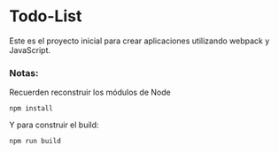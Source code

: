 # Todo-List

Este es el proyecto inicial para crear aplicaciones utilizando webpack y JavaScript.

### Notas:
Recuerden reconstruir los módulos de Node 
```
npm install
```

Y para construir el build:

```
npm run build 
```